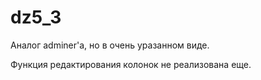 # dz5_3
Аналог adminer'а, но в очень уразанном виде.

Функция редактирования колонок не реализована еще.